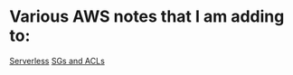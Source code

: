 # Various AWS notes that I am adding to:

[Serverless](serverless.md)
[SGs and ACLs](SGs_and_ACLs.md)
